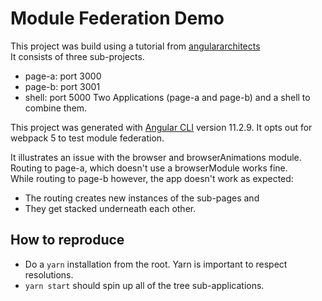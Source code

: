 # Module Federation Demo
This project was build using a tutorial from [angulararchitects](https://www.angulararchitects.io/aktuelles/using-module-federation-with-monorepos-and-angular)  
It consists of three sub-projects.
* page-a: port 3000
* page-b: port 3001
* shell: port 5000
Two Applications (page-a and page-b) and a shell to combine them.

This project was generated with [Angular CLI](https://github.com/angular/angular-cli) version 11.2.9.
It opts out for webpack 5 to test module federation.

It illustrates an issue with the browser and browserAnimations module.  
Routing to page-a, which doesn't use a browserModule works fine.  
While routing to page-b however, the app doesn't work as expected: 
* The routing creates new instances of the sub-pages and 
* They get stacked underneath each other.

## How to reproduce
* Do a `yarn` installation from the root. Yarn is important to respect resolutions.
* `yarn start` should spin up all of the tree sub-applications.


